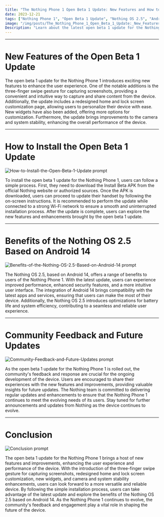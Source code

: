 ```yaml
---
title: "The Nothing Phone 1 Open Beta 1 Update: New Features and How to Install"
date: 2023-12-21
tags: ["Nothing Phone 1", "Open Beta 1 Update", "Nothing OS 2.5", "Android 14", "Three-finger Swipe Gesture", "Screenshot", "Home Screen Customization", "Camera Improvements"]
image: "/img/posts/The_Nothing_Phone_1_Open_Beta_1_Update:_New_Features_and_How_to_Install/0.png"
Description: "Learn about the latest open beta 1 update for the Nothing Phone 1, featuring new features and improvements to the Nothing OS 2.5 based on Android 14. Find out how to install the update and make the most of the new features."
---
```



---
# New Features of the Open Beta 1 Update

The open beta 1 update for the Nothing Phone 1 introduces exciting new features to enhance the user experience. One of the notable additions is the three-finger swipe gesture for capturing screenshots, providing a convenient and intuitive way to capture and share content from the device. Additionally, the update includes a redesigned home and lock screen customization page, allowing users to personalize their device with ease. New widgets have also been added, offering more options for customization. Furthermore, the update brings improvements to the camera and system stability, enhancing the overall performance of the device.



---
# How to Install the Open Beta 1 Update

![How-to-Install-the-Open-Beta-1-Update prompt](/img/posts/The_Nothing_Phone_1_Open_Beta_1_Update:_New_Features_and_How_to_Install/2.png "How-to-Install-the-Open-Beta-1-Update")

To install the open beta 1 update for the Nothing Phone 1, users can follow a simple process. First, they need to download the Install Beta APK from the official Nothing website or authorized sources. Once the APK is downloaded, users can proceed to update their handset by following the on-screen instructions. It is recommended to perform the update while connected to a strong Wi-Fi network to ensure a smooth and uninterrupted installation process. After the update is complete, users can explore the new features and enhancements brought by the open beta 1 update.



---
# Benefits of the Nothing OS 2.5 Based on Android 14

![Benefits-of-the-Nothing-OS-2.5-Based-on-Android-14 prompt](/img/posts/The_Nothing_Phone_1_Open_Beta_1_Update:_New_Features_and_How_to_Install/3.png "Benefits-of-the-Nothing-OS-2.5-Based-on-Android-14")

The Nothing OS 2.5, based on Android 14, offers a range of benefits to users of the Nothing Phone 1. With the latest update, users can experience improved performance, enhanced security features, and a more intuitive user interface. The integration of Android 14 brings compatibility with the latest apps and services, ensuring that users can make the most of their device. Additionally, the Nothing OS 2.5 introduces optimizations for battery life and system efficiency, contributing to a seamless and reliable user experience.



---
# Community Feedback and Future Updates

![Community-Feedback-and-Future-Updates prompt](/img/posts/The_Nothing_Phone_1_Open_Beta_1_Update:_New_Features_and_How_to_Install/4.png "Community-Feedback-and-Future-Updates")

As the open beta 1 update for the Nothing Phone 1 is rolled out, the community's feedback and response are crucial for the ongoing development of the device. Users are encouraged to share their experiences with the new features and improvements, providing valuable insights for future updates. The Nothing team is committed to delivering regular updates and enhancements to ensure that the Nothing Phone 1 continues to meet the evolving needs of its users. Stay tuned for further announcements and updates from Nothing as the device continues to evolve.



---
# Conclusion

![Conclusion prompt](/img/posts/The_Nothing_Phone_1_Open_Beta_1_Update:_New_Features_and_How_to_Install/5.png "Conclusion")

The open beta 1 update for the Nothing Phone 1 brings a host of new features and improvements, enhancing the user experience and performance of the device. With the introduction of the three-finger swipe gesture for capturing screenshots, redesigned home and lock screen customization, new widgets, and camera and system stability enhancements, users can look forward to a more versatile and reliable device. By following the simple installation process, users can take advantage of the latest update and explore the benefits of the Nothing OS 2.5 based on Android 14. As the Nothing Phone 1 continues to evolve, the community's feedback and engagement play a vital role in shaping the future of the device.


